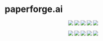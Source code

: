# paperforge.ai
<p align="center">
  <img src="https://img.shields.io/badge/Backend-FastAPI-009688?style=for-the-badge&logo=fastapi&logoColor=white" />
  <img src="https://img.shields.io/badge/Frontend-Next.js-000000?style=for-the-badge&logo=nextdotjs&logoColor=white" />
  <img src="https://img.shields.io/badge/AI-LangChain%20%2B%20OpenAI/Gemini-7950f2?style=for-the-badge&logo=openai&logoColor=white" />
  <img src="https://img.shields.io/badge/Database-PostgreSQL%20%2B%20Pinecone-336791?style=for-the-badge&logo=postgresql&logoColor=white" />
  <img src="https://img.shields.io/badge/Deployment-Docker%20%2B%20AWS-2496ED?style=for-the-badge&logo=docker&logoColor=white" />
</p>

<p align="center">
  <img src="https://img.shields.io/github/license/willfadeneva/paperforge.ai?style=flat-square" />
  <img src="https://img.shields.io/github/stars/willfadeneva/paperforge.ai?style=flat-square" />
  <img src="https://img.shields.io/github/last-commit/willfadeneva/paperforge.ai?style=flat-square" />
  <img src="https://img.shields.io/github/issues/willfadeneva/paperforge.ai?style=flat-square" />
  <img src="https://img.shields.io/github/contributors/willfadeneva/paperforge.ai?style=flat-square" />
</p>

